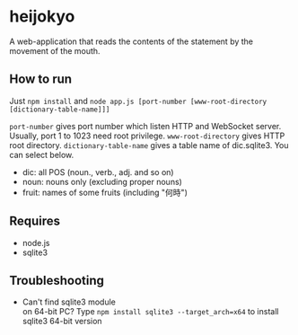 heijokyo
========

A web-application that reads the contents of the statement by the movement of the mouth.

How to run
---
Just `npm install` and `node app.js [port-number [www-root-directory [dictionary-table-name]]]`

`port-number` gives port number which listen HTTP and WebSocket server. Usually, port 1 to 1023 need root privilege.
`www-root-directory` gives HTTP root directory.
`dictionary-table-name` gives a table name of dic.sqlite3. You can select below.
* dic: all POS (noun., verb., adj. and so on)
* noun: nouns only (excluding proper nouns)
* fruit: names of some fruits (including "何時")

Requires
---
* node.js
* sqlite3
 
Troubleshooting
---
* Can't find sqlite3 module  
    on 64-bit PC?
    Type `npm install sqlite3 --target_arch=x64` to install sqlite3 64-bit version


